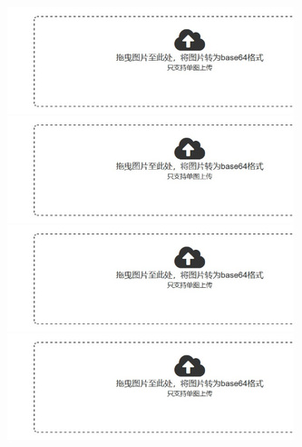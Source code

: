 ![](https://raw.githubusercontent.com/sdvina/jayhsu-press/main/img/Dingtalk_20230215141850.jpg)![](https://raw.githubusercontent.com/sdvina/jayhsu-press/main/img/Dingtalk_20230215141850.jpg)![](https://raw.githubusercontent.com/sdvina/jayhsu-press/main/img/Dingtalk_20230215141850.jpg)![](https://raw.githubusercontent.com/sdvina/jayhsu-press/main/img/Dingtalk_20230215141850.jpg)
